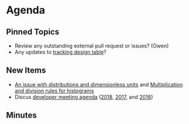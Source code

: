 Agenda
======

Pinned Topics
-------------
* Review any outstanding external pull request or issues? (Owen)
* Any updates to [tracking design table](https://github.com/mantidproject/documents/blob/master/Project-Management/TechnicalSteeringCommittee/reports/TSC-TrackingDesignProposals.md)?

New Items
---------
* [An issue with distributions and dimensionless units](https://github.com/mantidproject/documents/blob/fix-divide-distribution/Design/DistributionsAndDimensionlessData.md) and [Multiplication and division rules for histograms](https://github.com/mantidproject/documents/pull/25)
* Discus [developer meeting agenda](http://www.mantidproject.org/Category:Workshops_2018) ([2018](https://www.mantidproject.org/Category:Developer_Workshop_2018), [2017](https://www.mantidproject.org/Category:Developer_Workshop_2017), and [2016](https://www.mantidproject.org/Category:Workshop2016))

Minutes
-------
